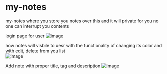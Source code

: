 # my-notes
 my-notes where you store you notes over this and it will private for you no one can interrupt you contents 

login page for user 
![image](https://github.com/user-attachments/assets/6e69aa14-f218-43c5-a439-38c41f334b05)

how notes will visbile to uesr with the functionality of changing its color and with edit, delete from you list   
![image](https://github.com/user-attachments/assets/ee667069-4f33-4a8f-8344-cb7777a00153)

Add note with proper title, tag and description
![image](https://github.com/user-attachments/assets/a0ca19ad-e09c-473e-85d1-f2f731037c0e)
